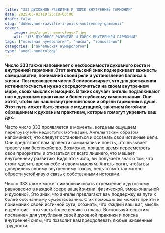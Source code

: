 ```yaml
---
title: "333 ДУХОВНОЕ РАЗВИТИЕ И ПОИСК ВНУТРЕННЕЙ ГАРМОНИИ"
date: 2025-05-03T19:25:18+03:00
draft: false
slug: "dukhovnoe-razvitie-i-poisk-vnutrenney-garmonii"
cover:
    image: img/angel-numerology/7.jpg
    alt: "333 ДУХОВНОЕ РАЗВИТИЕ И ПОИСК ВНУТРЕННЕЙ ГАРМОНИИ"
tags: ["основная нумерология", "числа", "толкования"]
categories: ["ангельская нумерология"]
type: "angel-numerology"
---
```


**Число 333 также напоминает о необходимости духовного роста и внутренней гармонии. Этот ангельский знак подчеркивает важность саморазвития, понимания своей роли и установления баланса в жизни. Повторяющееся число 3 символизирует, что для достижения истинного счастья нужно сосредоточиться на своем внутреннем мире, своих мыслях и эмоциях. В таких случаях ангелы подталкивают нас к духовным практикам и более глубокому самопознанию. Они хотят, чтобы вы нашли внутренний покой и обрели гармонию в душе. Этот путь может быть связан с медитацией, занятием йогой или обращением к духовным практикам, которые помогут укрепить ваш дух.**

Часто число 333 проявляется в моменты, когда мы ощущаем перегрузку или недостаток мотивации. Ангелы таким образом напоминают, что следует остановиться и осознать свои истинные цели. Они предлагают вам провести самоанализ и понять, что вызывает тревогу или беспокойство. Возможно, пришло время пересмотреть свои приоритеты и отказаться от всего лишнего, что мешает внутреннему развитию. Видя это число, вы получаете знак о том, что стоит уделить время себе и своим мыслям. Ангелы хотят, чтобы вы доверились своему внутреннему голосу, ведь только так можно обрести устойчивую связь с собственными истоками.

Число 333 также может символизировать стремление к духовному равновесию в каждой сфере вашей жизни: физической, эмоциональной и духовной. Это знак, что ангелы предлагают вам поддержку на пути к более осознанному существованию. С их помощью вы можете прийти к пониманию своей истинной сути, осознать, что каждый ваш шаг, мысль и действие - это часть более великого плана. Воспользуйтесь этим посланием для углубления своей духовной практики и поиска внутренней силы, что позволит вам преодолевать любые жизненные трудности.
